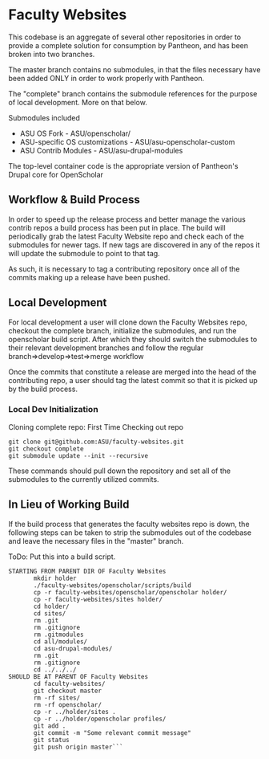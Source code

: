 # Faculty Websites

This codebase is an aggregate of several other repositories in order to provide a complete solution for consumption by Pantheon, and has been broken into two branches.

The master branch contains no submodules, in that the files necessary have been added ONLY in order to work properly with Pantheon.

The "complete" branch contains the submodule references for the purpose of local development. More on that below.

Submodules included
* ASU OS Fork - ASU/openscholar/
* ASU-specific OS customizations - ASU/asu-openscholar-custom
* ASU Contrib Modules - ASU/asu-drupal-modules

The top-level container code is the appropriate version of Pantheon's Drupal core for OpenScholar

## Workflow & Build Process
In order to speed up the release process and better manage the various contrib repos a build process has been put in place. 
The build will periodically grab the latest Faculty Website repo and check each of the submodules for newer tags.
If new tags are discovered in any of the repos it will update the submodule to point to that tag.

As such, it is necessary to tag a contributing repository once all of the commits making up a release have been pushed.

## Local Development
For local development a user will clone down the Faculty Websites repo, checkout the complete branch, initialize the submodules, and run the openscholar build script. After which they should switch the submodules to their relevant development branches and follow the regular branch=>develop=>test=>merge workflow

Once the commits that constitute a release are merged into the head of the contributing repo, a user should tag the latest commit so that it is picked up by the build process.

### Local Dev Initialization
Cloning complete repo: First Time Checking out repo
```
git clone git@github.com:ASU/faculty-websites.git
git checkout complete
git submodule update --init --recursive
```
These commands should pull down the repository and set all of the submodules to the currently utilized commits.

## In Lieu of Working Build
If the build process that generates  the faculty websites repo is down, the following steps can be taken to strip the submodules out of the codebase and leave the necessary files in the "master" branch.

ToDo: Put this into a build script.
```Updating the "master" with the "complete" files
STARTING FROM PARENT DIR OF Faculty Websites 
       mkdir holder
	   ./faculty-websites/openscholar/scripts/build
       cp -r faculty-websites/openscholar/openscholar holder/
       cp -r faculty-websites/sites holder/
       cd holder/
       cd sites/
       rm .git
       rm .gitignore 
       rm .gitmodules 
       cd all/modules/
       cd asu-drupal-modules/
       rm .git
       rm .gitignore 
       cd ../../../
SHOULD BE AT PARENT OF Faculty Websites
       cd faculty-websites/
       git checkout master
       rm -rf sites/
       rm -rf openscholar/
       cp -r ../holder/sites .
       cp -r ../holder/openscholar profiles/
       git add .
       git commit -m "Some relevant commit message"
       git status
       git push origin master```

